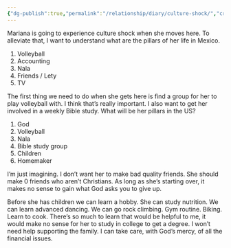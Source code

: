 ```yaml
---
{"dg-publish":true,"permalink":"/relationship/diary/culture-shock/","created":"Dec 6, 2022, 6:11 PM"}
---
```



Mariana is going to experience culture shock when she moves here. To alleviate that, I want to understand what are the pillars of her life in Mexico.

1. Volleyball
2. Accounting
3. Nala
4. Friends / Lety
5. TV

The first thing we need to do when she gets here is find a group for her to play volleyball with. I think that’s really important. I also want to get her involved in a weekly Bible study. What will be her pillars in the US?

1. God
2. Volleyball
3. Nala
4. Bible study group
5. Children
6. Homemaker

I’m just imagining. I don’t want her to make bad quality friends. She should make 0 friends who aren’t Christians. As long as she’s starting over, it makes no sense to gain what God asks you to give up. 

Before she has children we can learn a hobby. She can study nutrition. We can learn advanced dancing. We can go rock climbing. Gym routine. Biking. Learn to cook. There’s so much to learn that would be helpful to me, it would make no sense for her to study in college to get a degree. I won’t need help supporting the family. I can take care, with God’s mercy, of all the financial issues. 